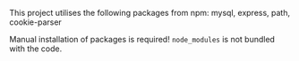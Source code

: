 This project utilises the following packages from npm: mysql, express, path, cookie-parser

Manual installation of packages is required! `node_modules` is not bundled with the code.